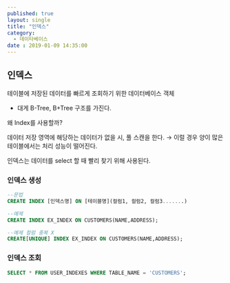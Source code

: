 ```yaml
---
published: true
layout: single
title: "인덱스"
category:
  - 데이타베이스
date : 2019-01-09 14:35:00
---
```


## 인덱스

테이블에 저장된 데이터를 빠르게 조회하기 위한 데이터베이스 객체

- 대게 B-Tree, B+Tree 구조를 가진다.

왜 Index를 사용할까?

데이터 저장 영역에 해당하는 데이터가 없을 시, 풀 스캔을 한다. → 이럴 경우 양이 많은 테이블에서는 처리 성능이 떨어진다.

인덱스는 데이터를 select 할 때 빨리 찾기 위해 사용된다.



### 인덱스 생성

```sql
--문법 
CREATE INDEX [인덱스명] ON [테이블명](컬럼1, 컬럼2, 컬럼3.......)

--예제
CREATE INDEX EX_INDEX ON CUSTOMERS(NAME,ADDRESS); 

--예제 컬럼 중복 X
CREATE[UNIQUE] INDEX EX_INDEX ON CUSTOMERS(NAME,ADDRESS);
```



### 인덱스 조회

```sql
SELECT * FROM USER_INDEXES WHERE TABLE_NAME = 'CUSTOMERS';
```